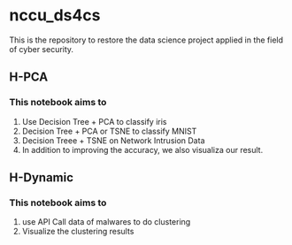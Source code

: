# nccu_ds4cs
This is the repository to restore the data science project applied in the field of cyber security.

## H-PCA
### This notebook aims to 
  1. Use Decision Tree + PCA to classify iris
  2. Decision Tree + PCA or TSNE to classify MNIST
  3. Decision Treee + TSNE on Network Intrusion Data
  4. In addition to improving the accuracy, we also visualiza our result.
  
## H-Dynamic
### This notebook aims to 
  1. use API Call data of malwares to do clustering
  2. Visualize the clustering results
